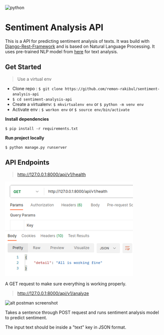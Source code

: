 ![python](https://img.shields.io/badge/python-3.10-blue)
# Sentiment Analysis API

This is a API for predicting sentiment analysis of texts.
It was build with [Django-Rest-Framework](https://www.django-rest-framework.org/) and is based on Natural Language Processing. It uses pre-trained NLP model from [here](https://huggingface.co/StatsGary/setfit-ft-sentinent-eval) for text analysis.

## Get Started
> Use a virtual env
* Clone repo : ```$ git clone https://github.com/remon-rakibul/sentiment-analysis-api```
* ```$ cd sentiment-analysis-api```
* Create a virtualenv: ```$ mkvirtualenv env``` or ```$ python -m venv env```
* Activate env : ```$ workon env``` or ```$ source env/bin/activate```

**Install dependencies** 
```
$ pip install -r requirements.txt
```

**Run project locally**
```
$ python manage.py runserver
```

## API Endpoints

> http://127.0.0.1:8000/api/v1/health

  ![alt postman screenshot](https://github.com/remon-rakibul/sentiment-analysis-api/blob/main/example/health.png?raw=true)

  A GET request to make sure everything is working properly. 

> http://127.0.0.1:8000/api/v1/analyze

  ![alt postman screenshot](https://github.com/remon-rakibul/sentiment-analysis-api]/blob/main/example/analyze.png?raw=true)

  Takes a sentence through POST request and runs sentiment analysis model to predict sentiment. 

  The input text should be inside a "text" key in JSON format.